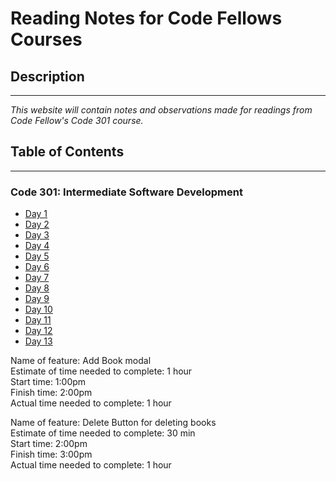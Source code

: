 # Reading Notes for Code Fellows Courses
## Description 
***
*This website will contain notes and observations made for readings from Code Fellow's Code 301 course.*

## Table of Contents
***
### Code 301: Intermediate Software Development
* [Day 1](./code-301/1.md)
* [Day 2](./code-301/2.md)
* [Day 3](./code-301/3.md)
* [Day 4](./code-301/4.md)
* [Day 5](./code-301/5.md)
* [Day 6](./code-301/6.md)
* [Day 7](./code-301/7.md)
* [Day 8](./code-301/8.md)
* [Day 9](./code-301/9.md)
* [Day 10](./code-301/10.md)
* [Day 11](./code-301/11.md)
* [Day 12](./code-301/12.md)
* [Day 13](./code-301/13.md)

Name of feature: Add Book modal\
Estimate of time needed to complete: 1 hour\
Start time:  1:00pm\
Finish time: 2:00pm\
Actual time needed to complete: 1 hour

Name of feature: Delete Button for deleting books\
Estimate of time needed to complete: 30 min\
Start time:  2:00pm\
Finish time: 3:00pm\
Actual time needed to complete: 1 hour